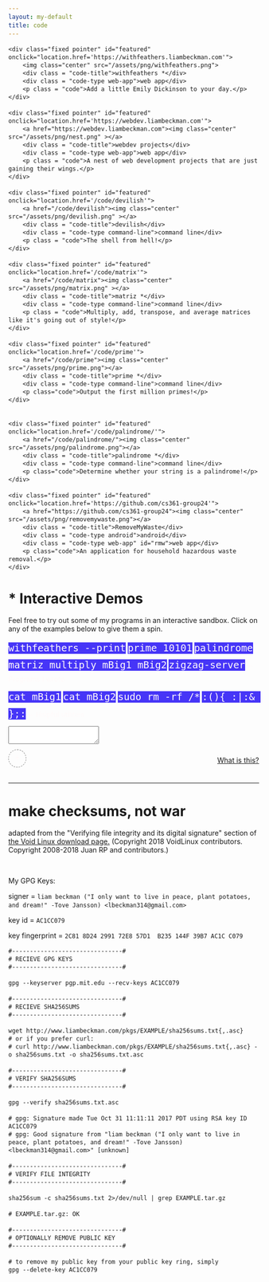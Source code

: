 ```yaml
---
layout: my-default
title: code
---
```



<div class="container">

    <div class="fixed pointer" id="featured" onclick="location.href='https://withfeathers.liambeckman.com'">
        <img class="center" src="/assets/png/withfeathers.png">
        <div class = "code-title">withfeathers *</div>
        <div class = "code-type web-app">web app</div>
        <p class = "code">Add a little Emily Dickinson to your day.</p>
    </div>

    <div class="fixed pointer" id="featured" onclick="location.href='https://webdev.liambeckman.com'">
        <a href="https://webdev.liambeckman.com"><img class="center" src="/assets/png/nest.png" ></a>
        <div class = "code-title">webdev projects</div>
        <div class = "code-type web-app">web app</div>
        <p class = "code">A nest of web development projects that are just gaining their wings.</p>
    </div>

    <div class="fixed pointer" id="featured" onclick="location.href='/code/devilish'">
        <a href="/code/devilish"><img class="center" src="/assets/png/devilish.png" ></a>
        <div class = "code-title">devilish</div>
        <div class = "code-type command-line">command line</div>
        <p class = "code">The shell from hell!</p>
    </div>

    <div class="fixed pointer" id="featured" onclick="location.href='/code/matrix'">
        <a href="/code/matrix"><img class="center" src="/assets/png/matrix.png" ></a>
        <div class = "code-title">matriz *</div>
        <div class = "code-type command-line">command line</div>
        <p class = "code">Multiply, add, transpose, and average matrices like it's going out of style!</p>
    </div>

    <div class="fixed pointer" id="featured" onclick="location.href='/code/prime'">
        <a href="/code/prime"><img class="center" src="/assets/png/prime.png"></a>
        <div class = "code-title">prime *</div>
        <div class = "code-type command-line">command line</div>
        <p class="code">Output the first million primes!</p>
    </div>


    <div class="fixed pointer" id="featured" onclick="location.href='/code/palindrome/'">
        <a href="/code/palindrome/"><img class="center" src="/assets/png/palindrome.png"></a>
        <div class = "code-title">palindrome *</div>
        <div class = "code-type command-line">command line</div>
        <p class="code">Determine whether your string is a palindrome!</p>
    </div>

    <div class="fixed pointer" id="featured" onclick="location.href='https://github.com/cs361-group24'">
        <a href="https://github.com/cs361-group24"><img class="center" src="/assets/png/removemywaste.png"></a>
        <div class = "code-title">RemoveMyWaste</div>
        <div class = "code-type android">android</div>
        <div class = "code-type web-app" id="rmw">web app</div>
        <p class="code">An application for household hazardous waste removal.</p>
    </div>

</div>

# * Interactive Demos

Feel free to try out some of my programs in an interactive sandbox. Click on any of the examples below to give them a spin.

<div class="demo-examples-container">
    <code class="demo-examples">withfeathers --print</code>
    <code class="demo-examples">prime 10101</code>
    <code class="demo-examples">palindrome</code>
    <code class="demo-examples">matriz multiply mBig1 mBig2</code>
    <code class="demo-examples">zigzag-server</code>
    <span> ⇠ Programs I wrote</span>
</div>

<div class="demo-examples-container">
    <code class="demo-examples">cat mBig1</code>
    <code class="demo-examples">cat mBig2</code>
    <code class="demo-examples">sudo rm -rf /*</code>
    <code class="demo-examples">:(){ :|:& };:</code>
    <span> ⇠ Helpful utilities</span>
</div>

<div id="terminal-container">
    <textarea class="terminal"></textarea>
</div>
<div id="button-container">
    <span id="duplicate-terminal">+</span>
    <a style="float: right; margin-top: 1.5em;" href="https://github.com/lbeckman314/demo">What is this?</a>
</div>

<script src="/assets/js/demo.js"></script>
<script type="text/javascript">MYLIBRARY.init(["prime 10101"]);</script>

<style>
.demo-examples {
    background-color: #4635f7;
    border-radius: 0;
    font-size: 1.4em;
}

div.demo-examples-container {
    color: snow;
    line-height: 1.7;
    padding-bottom: 1.5%;
    transition: 800ms;
}

#duplicate-terminal, #remove-terminal {
    border: 1px dashed grey;
    width: 2em;
    height: 2em;
    border-radius: 50%;
    display: inline-block;
    text-align: center;
    margin-top: 0.5em;
    transition: 800ms;
    color: snow;
    font-size: 1.2em;
    line-height: 1.7;
}

#duplicate-terminal:hover {
    background-color: #4635f7;
    border: 1px solid #4635f7;
    transition: 800ms;
    cursor: pointer;
}

#remove-terminal:hover {
    background-color: crimson;
    border: 1px solid crimson;
    transition: 800ms;
    cursor: pointer;
}
</style>

<br />

<hr />

<h1 id="security">make checksums, not war</h1>

adapted from the "Verifying file integrity and its digital signature" section of <a href="https://www.voidlinux.org/download/#verifying-file-integrity-and-its-digital-signature">the Void Linux download page.</a> (Copyright 2018 VoidLinux contributors. Copyright 2008-2018 Juan RP and contributors.)

<br />

My GPG Keys:

signer = `liam beckman ("I only want to live in peace, plant potatoes, and dream!" -Tove Jansson) <lbeckman314@gmail.com>`

key id = `AC1CC079`

key fingerprint = `2C81 8D24 2991 72E8 57D1  B235 144F 39B7 AC1C C079`


```shell
#-------------------------------#
# RECIEVE GPG KEYS
#-------------------------------#

gpg --keyserver pgp.mit.edu --recv-keys AC1CC079

#-------------------------------#
# RECIEVE SHA256SUMS
#-------------------------------#

wget http://www.liambeckman.com/pkgs/EXAMPLE/sha256sums.txt{,.asc}
# or if you prefer curl:
# curl http://www.liambeckman.com/pkgs/EXAMPLE/sha256sums.txt{,.asc} -o sha256sums.txt -o sha256sums.txt.asc

#-------------------------------#
# VERIFY SHA256SUMS
#-------------------------------#

gpg --verify sha256sums.txt.asc

# gpg: Signature made Tue Oct 31 11:11:11 2017 PDT using RSA key ID AC1CC079
# gpg: Good signature from "liam beckman ("I only want to live in peace, plant potatoes, and dream!" -Tove Jansson) <lbeckman314@gmail.com>" [unknown]

#-------------------------------#
# VERIFY FILE INTEGRITY
#-------------------------------#

sha256sum -c sha256sums.txt 2>/dev/null | grep EXAMPLE.tar.gz

# EXAMPLE.tar.gz: OK

#-------------------------------#
# OPTIONALLY REMOVE PUBLIC KEY
#-------------------------------#

# to remove my public key from your public key ring, simply
gpg --delete-key AC1CC079
```


<script>
// wait until the DOM before starting buttons
document.addEventListener('DOMContentLoaded', bindButtons);

function bindButtons() {
    let rmw = document.getElementById('rmw');
    rmw.onclick = function(e) {
        // https://stackoverflow.com/questions/2385113/howto-div-with-onclick-inside-another-div-with-onclick-javascript
        if (!e) var e = window.event;
        e.cancelBubble = true;
        if (e.stopPropagation) e.stopPropagation();
        location.href='https://removemywaste.liambeckman.com/';
    }
}
</script>
